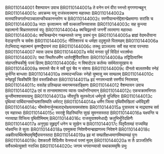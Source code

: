 BR0110144001	वैशम्पायन उवाच
BR0110144001a	ते वनेन वनं वीरा घ्नन्तो मृगगणान्बहून्
BR0110144001c	अपक्रम्य ययू राजंस्त्वरमाणा महारथाः
BR0110144002a	मत्स्यांस्त्रिगर्तान्पाञ्चालान्कीचकानन्तरेण च
BR0110144002c	रमणीयान्वनोद्देशान्प्रेक्षमाणाः सरांसि च
BR0110144003a	जटाः कृत्वात्मनः सर्वे वल्कलाजिनवाससः
BR0110144003c	सह कुन्त्या महात्मानो बिभ्रतस्तापसं वपुः
BR0110144004a	क्वचिद्वहन्तो जननीं त्वरमाणा महारथाः
BR0110144004c	क्वचिच्छन्देन गच्छन्तस्ते जग्मुः प्रसभं पुनः
BR0110144005a	ब्राह्मं वेदमधीयाना वेदाङ्गानि च सर्वशः
BR0110144005c	नीतिशास्त्रं च धर्मज्ञा ददृशुस्ते पितामहम्
BR0110144006a	तेऽभिवाद्य महात्मानं कृष्णद्वैपायनं तदा
BR0110144006c	तस्थुः प्राञ्जलयः सर्वे सह मात्रा परन्तपाः
BR0110144007	व्यास उवाच
BR0110144007a	मयेदं मनसा पूर्वं विदितं भरतर्षभाः
BR0110144007c	यथा स्थितैरधर्मेण धार्तराष्ट्रैर्विवासिताः
BR0110144008a	तद्विदित्वास्मि संप्राप्तश्चिकीर्षुः परमं हितम्
BR0110144008c	न विषादोऽत्र कर्तव्यः सर्वमेतत्सुखाय वः
BR0110144009a	समास्ते चैव मे सर्वे यूयं चैव न संशयः
BR0110144009c	दीनतो बालतश्चैव स्नेहं कुर्वन्ति बान्धवाः
BR0110144010a	तस्मादभ्यधिकः स्नेहो युष्मासु मम साम्प्रतम्
BR0110144010c	स्नेहपूर्वं चिकीर्षामि हितं वस्तन्निबोधत
BR0110144011a	इदं नगरमभ्याशे रमणीयं निरामयम्
BR0110144011c	वसतेह प्रतिच्छन्ना ममागमनकाङ्क्षिणः
BR0110144012	वैशम्पायन उवाच
BR0110144012a	एवं स तान्समाश्वास्य व्यासः पार्थानरिन्दमान्
BR0110144012c	एकचक्रामभिगतः कुन्तीमाश्वासयत्प्रभुः
BR0110144013a	जीवपुत्रि सुतस्तेऽयं धर्मपुत्रो युधिष्ठिरः
BR0110144013c	पृथिव्यां पार्थिवान्सर्वान्प्रशासिष्यति धर्मराट्
BR0110144014a	धर्मेण जित्वा पृथिवीमखिलां धर्मविद्वशी
BR0110144014c	भीमसेनार्जुनबलाद्भोक्ष्यत्ययमसंशयः
BR0110144015a	पुत्रास्तव च माद्र्याश्च सर्व एव महारथाः
BR0110144015c	स्वराष्ट्रे विहरिष्यन्ति सुखं सुमनसस्तदा
BR0110144016a	यक्ष्यन्ति च नरव्याघ्रा विजित्य पृथिवीमिमाम्
BR0110144016c	राजसूयाश्वमेधाद्यैः क्रतुभिर्भूरिदक्षिणैः
BR0110144017a	अनुगृह्य सुहृद्वर्गं धनेन च सुखेन च
BR0110144017c	पितृपैतामहं राज्यमिह भोक्ष्यन्ति ते सुताः
BR0110144018a	एवमुक्त्वा निवेश्यैनान्ब्राह्मणस्य निवेशने
BR0110144018c	अब्रवीत्पार्थिवश्रेष्ठमृषिर्द्वैपायनस्तदा
BR0110144019a	इह मां सम्प्रतीक्षध्वमागमिष्याम्यहं पुनः
BR0110144019c	देशकालौ विदित्वैव वेत्स्यध्वं परमां मुदम्
BR0110144020a	स तैः प्राञ्जलिभिः सर्वैस्तथेत्युक्तो नराधिप
BR0110144020c	जगाम भगवान्व्यासो यथाकाममृषिः प्रभुः
